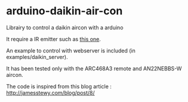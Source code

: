 arduino-daikin-air-con
======================

Librairy to control a daikin aircon with a arduino

It require a IR emitter such as [this one](http://www.seeedstudio.com/wiki/Grove_-_Infrared_Emitter).

An example to control with webserver is included (in examples/daikin_server).

It has been tested only with the ARC468A3 remote and AN22NEBBS-W aircon.

The code is inspired from this blog article : http://jamesstewy.com/blog/post/8/
